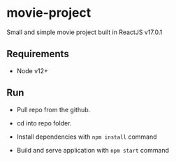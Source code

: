 # movie-project
Small and simple movie project built in ReactJS v17.0.1
## Requirements

- Node v12+

## Run 

- Pull repo from the github.

- cd into repo folder. 

- Install dependencies with `npm install` command

- Build and serve application with `npm start` command